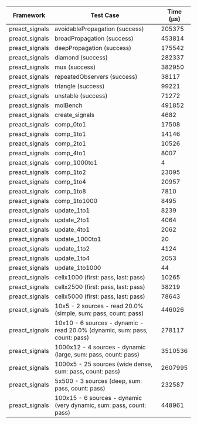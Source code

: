 | Framework | Test Case | Time (μs) |
| --- | --- | --- |
| preact_signals | avoidablePropagation (success) | 205375 |
| preact_signals | broadPropagation (success) | 453814 |
| preact_signals | deepPropagation (success) | 175542 |
| preact_signals | diamond (success) | 282337 |
| preact_signals | mux (success) | 382950 |
| preact_signals | repeatedObservers (success) | 38117 |
| preact_signals | triangle (success) | 99221 |
| preact_signals | unstable (success) | 71272 |
| preact_signals | molBench | 491852 |
| preact_signals | create_signals | 4682 |
| preact_signals | comp_0to1 | 17508 |
| preact_signals | comp_1to1 | 14146 |
| preact_signals | comp_2to1 | 10526 |
| preact_signals | comp_4to1 | 8007 |
| preact_signals | comp_1000to1 | 4 |
| preact_signals | comp_1to2 | 23095 |
| preact_signals | comp_1to4 | 20957 |
| preact_signals | comp_1to8 | 7810 |
| preact_signals | comp_1to1000 | 8495 |
| preact_signals | update_1to1 | 8239 |
| preact_signals | update_2to1 | 4064 |
| preact_signals | update_4to1 | 2062 |
| preact_signals | update_1000to1 | 20 |
| preact_signals | update_1to2 | 4124 |
| preact_signals | update_1to4 | 2053 |
| preact_signals | update_1to1000 | 44 |
| preact_signals | cellx1000 (first: pass, last: pass) | 10265 |
| preact_signals | cellx2500 (first: pass, last: pass) | 38219 |
| preact_signals | cellx5000 (first: pass, last: pass) | 78643 |
| preact_signals | 10x5 - 2 sources - read 20.0% (simple, sum: pass, count: pass) | 446026 |
| preact_signals | 10x10 - 6 sources - dynamic - read 20.0% (dynamic, sum: pass, count: pass) | 278117 |
| preact_signals | 1000x12 - 4 sources - dynamic (large, sum: pass, count: pass) | 3510536 |
| preact_signals | 1000x5 - 25 sources (wide dense, sum: pass, count: pass) | 2607995 |
| preact_signals | 5x500 - 3 sources (deep, sum: pass, count: pass) | 232587 |
| preact_signals | 100x15 - 6 sources - dynamic (very dynamic, sum: pass, count: pass) | 448961 |

